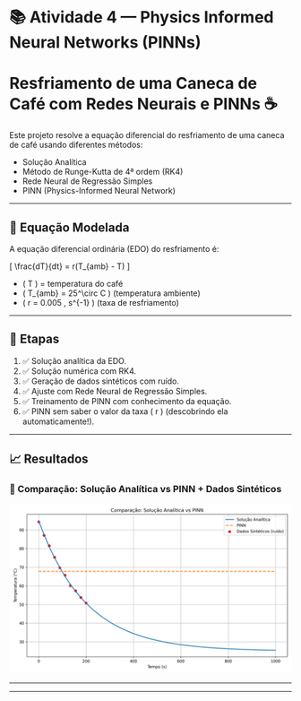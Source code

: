 # 📚 Atividade 4 — Physics Informed Neural Networks (PINNs)

# Resfriamento de uma Caneca de Café com Redes Neurais e PINNs ☕

Este projeto resolve a equação diferencial do resfriamento de uma caneca de café usando diferentes métodos:

- Solução Analítica
- Método de Runge-Kutta de 4ª ordem (RK4)
- Rede Neural de Regressão Simples
- PINN (Physics-Informed Neural Network)

---

## 🔧 Equação Modelada

A equação diferencial ordinária (EDO) do resfriamento é:

\[
\frac{dT}{dt} = r(T_{amb} - T)
\]

- \( T \) = temperatura do café  
- \( T_{amb} = 25^\circ C \) (temperatura ambiente)  
- \( r = 0.005 \, s^{-1} \) (taxa de resfriamento)

---

## 📌 Etapas

1. ✅ Solução analítica da EDO.
2. ✅ Solução numérica com RK4.
3. ✅ Geração de dados sintéticos com ruído.
4. ✅ Ajuste com Rede Neural de Regressão Simples.
5. ✅ Treinamento de PINN com conhecimento da equação.
6. ✅ PINN sem saber o valor da taxa \( r \) (descobrindo ela automaticamente!).

---

## 📈 Resultados

### 🔹 Comparação: Solução Analítica vs PINN + Dados Sintéticos

![Gráfico: Comparação Solução Analítica vs PINN](grafico_comparacao.png)

---





---


